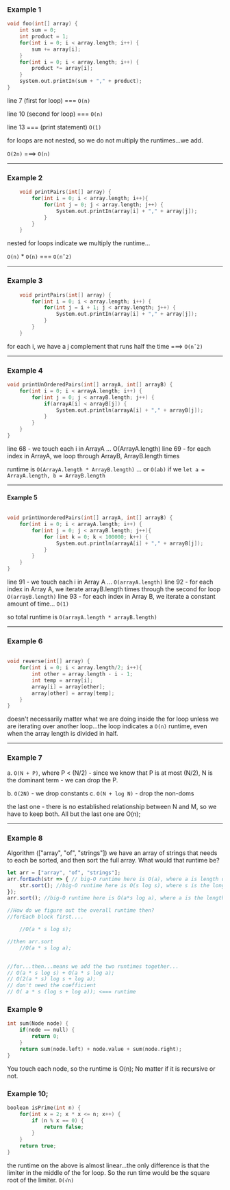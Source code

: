 ### Example 1

```c
void foo(int[] array) {
    int sum = 0;
    int product = 1;
    for(int i = 0; i < array.length; i++) {
        sum += array[i];
    }
    for(int i = 0; i < array.length; i++) {
        product *= array[i];
    }
    system.out.printIn(sum + "," + product);
}

```

line 7 (first for loop) === `O(n)`

line 10 (second for loop) === `O(n)`

line 13 === (print statement) `O(1)`

for loops are not nested, so we do not multiply the runtimes...we add. 

`O(2n)` ===> `O(n)`

------
### Example 2

```c
    void printPairs(int[] array) {
        for(int i = 0; i < array.length; i++){
            for(int j = 0; j < array.length; j++) {
                System.out.printIn(array[i] + "," + array[j]);
            }
        }
    }

```


 nested for loops indicate we multiply the runtime...
    
`O(n)` * `O(n)` === `O(nˆ2)`

---------------------
### Example 3

```c
    void printPairs(int[] array) {
        for(int i = 0; i < array.length; i++) {
            for(int j = i + 1; j < array.length; j++) {
                System.out.printIn(array[i] + "," + array[j]);
            }
        }
    }
```

for each i, we have a j complement that runs half the time ===> `O(nˆ2)`

--------------------

### Example 4

```c
void printUnOrderedPairs(int[] arrayA, int[] arrayB) {
    for(int i = 0; i < arrayA.length; i++) {
        for(int j = 0; j < arrayB.length; j++) {
            if(arrayA[i] < arrayB[j]) {
                System.out.println(arrayA[i] + "," + arrayB[j]);
            }
        }
    }
}

```

line 68 - we touch each i in ArrayA ... O(ArrayA.length)
line 69 - for each index in ArrayA, we loop through ArrayB, ArrayB.length times

runtime is `O(ArrayA.length * ArrayB.length)` ... or `O(ab)` if we `let a = ArrayA.length, b = ArrayB.length`

----------

#### Example 5

```c 

void printUnorderedPairs(int[] arrayA, int[] arrayB) {
    for(int i = 0; i < arrayA.length; i++) {
        for(int j = 0; j < arrayB.length; j++){
            for (int k = 0; k < 100000; k++) {
                System.out.println(arrayA[i] + "," + arrayB[j]);
            }
        }
    }
}

```

line 91 - we touch each i in Array A ... `O(arrayA.length)`
line 92 - for each index in Array A, we iterate arrayB.length times through the second for loop
`O(arrayB.length)`
line 93 - for each index in Array B, we iterate a constant amount of time... `O(1)`

so total runtime is `O(arrayA.length * arrayB.length)`

--------------------

### Example 6

```c

void reverse(int[] array) {
    for(int i = 0; i < array.length/2; i++){
        int other = array.length - i - 1;
        int temp = array[i];
        array[i] = array[other];
        array[other] = array[temp];
    }
}

```

doesn't necessarily matter what we are doing inside the for loop unless we are iterating over another loop...the loop indicates a `O(n)` runtime, even when the array length is divided in half. 


-----------

### Example 7


a. `O(N + P)`, where P < (N/2)
    - since we know that P is at most (N/2), N is the dominant term - we can drop the P. 

b. `O(2N)`
    - we drop constants
c. `O(N + log N)`
    - drop the non-doms

the last one - there is no established relationship between N and M, so we have to keep both. All but the last one are O(n);

-------------

### Example 8

Algorithm (["array", "of", "strings"])
we have an array of strings that needs to each be sorted, and then sort the full array. What would that runtime be?

```js
let arr = ["array", "of", "strings"];
arr.forEach(str => { // big-O runtime here is O(a), where a is length of array, because we are touching each index of the array
    str.sort(); //big-O runtime here is O(s log s), where s is the longest string. V8 uses Quicksort as the default sorting mechanism. 
});
arr.sort(); //big-O runtime here is O(a*s log a), where a is the length of the array and s is the length of the string...we need to compare the strings in order to sort the array and that is O(s) runtime. 

//How do we figure out the overall runtime then?
//forEach block first....

    //O(a * s log s);

//then arr.sort
    //O(a * s log a);


//for...then...means we add the two runtimes together...
// O(a * s log s) + O(a * s log a);
// O(2(a * s) log s + log a);
// don't need the coefficient
// O( a * s (log s + log a)); <=== runtime

```

### Example 9 

```c
int sum(Node node) {
    if(node == null) {
        return 0;
    }
    return sum(node.left) + node.value + sum(node.right);
}

```

You touch each node, so the runtime is O(n); No matter if it is recursive or not. 

### Example 10;

```c
boolean isPrime(int n) {
    for(int x = 2; x * x <= n; x++) {
        if (n % x == 0) {
            return false;
        }
    }
    return true;
}

```

the runtime on the above is almost linear...the only difference is that the limiter in the middle of the for loop. So the run time would be the square root of the limiter. `O(√n)`

